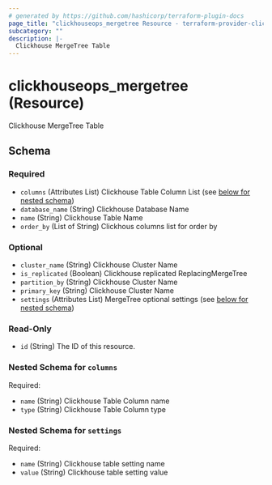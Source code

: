 ```yaml
---
# generated by https://github.com/hashicorp/terraform-plugin-docs
page_title: "clickhouseops_mergetree Resource - terraform-provider-clickhouseops"
subcategory: ""
description: |-
  Clickhouse MergeTree Table
---
```


# clickhouseops_mergetree (Resource)

Clickhouse MergeTree Table



<!-- schema generated by tfplugindocs -->
## Schema

### Required

- `columns` (Attributes List) Clickhouse Table Column List (see [below for nested schema](#nestedatt--columns))
- `database_name` (String) Clickhouse Database Name
- `name` (String) Clickhouse Table Name
- `order_by` (List of String) Clickhous columns list for order by

### Optional

- `cluster_name` (String) Clickhouse Cluster Name
- `is_replicated` (Boolean) Clickhouse replicated ReplacingMergeTree
- `partition_by` (String) Clickhouse Cluster Name
- `primary_key` (String) Clickhouse Cluster Name
- `settings` (Attributes List) MergeTree optional settings (see [below for nested schema](#nestedatt--settings))

### Read-Only

- `id` (String) The ID of this resource.

<a id="nestedatt--columns"></a>
### Nested Schema for `columns`

Required:

- `name` (String) Clickhouse Table Column name
- `type` (String) Clickhouse Table Column type


<a id="nestedatt--settings"></a>
### Nested Schema for `settings`

Required:

- `name` (String) Clickhouse table setting name
- `value` (String) Clickhouse table setting value
